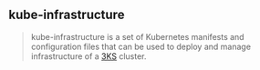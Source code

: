 ## kube-infrastructure

> kube-infrastructure is a set of Kubernetes manifests and configuration files that can be used to deploy and manage
> infrastructure of a [3KS](https://docs.k3s.io/) cluster.
